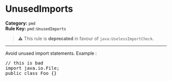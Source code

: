 # UnusedImports
**Category:** `pmd`<br/>
**Rule Key:** `pmd:UnusedImports`<br/>
> :warning: This rule is **deprecated** in favour of `java:UselessImportCheck`.

-----

Avoid unused import statements. Example :
<pre>
// this is bad
import java.io.File;
public class Foo {}
  </pre>
